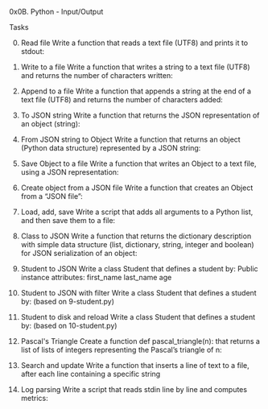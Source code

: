 0x0B. Python - Input/Output

Tasks

0. Read file
Write a function that reads a text file (UTF8) and prints it to stdout:

1. Write to a file
Write a function that writes a string to a text file (UTF8) and returns the number of characters written:

     
2. Append to a file
Write a function that appends a string at the end of a text file (UTF8) and returns the number of characters added:

3. To JSON string
Write a function that returns the JSON representation of an object (string):


4. From JSON string to Object
Write a function that returns an object (Python data structure) represented by a JSON string:

     
5. Save Object to a file
Write a function that writes an Object to a text file, using a JSON representation:
     
6. Create object from a JSON file
Write a function that creates an Object from a “JSON file”:

7. Load, add, save
Write a script that adds all arguments to a Python list, and then save them to a file:

8. Class to JSON
Write a function that returns the dictionary description with simple data 
structure (list, dictionary, string, integer and boolean) for JSON serialization of an object:

9. Student to JSON
Write a class Student that defines a student by:
Public instance attributes:
first_name
last_name
age
    
10. Student to JSON with filter
Write a class Student that defines a student by: (based on 9-student.py)

11. Student to disk and reload
Write a class Student that defines a student by: (based on 10-student.py)
    
12. Pascal's Triangle
Create a function def pascal_triangle(n): that returns a list of 
lists of integers representing the Pascal’s triangle of n:

13. Search and update
Write a function that inserts a line of text to a file, after each line containing a specific string

14. Log parsing
Write a script that reads stdin line by line and computes metrics: